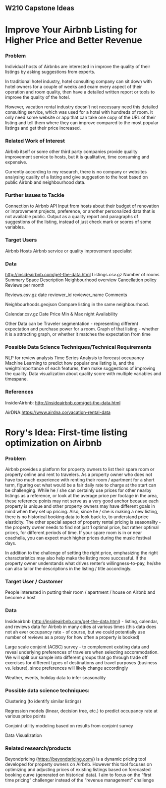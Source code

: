 ## W210 Capstone Ideas

# Improve Your Airbnb Listing for Higher Price and Better Revenue

### Problem
Individual hosts of Airbnbs are interested in improve the quality of their listings by asking suggestions from experts. 

In traditional hotel industry, hotel consulting company can sit down with hotel owners for a couple of weeks and exam every aspect of their operation and room quality, then have a detailed written report or tools to improve the quality of the hotel. 

However, vacation rental industry doesn’t not necessary need this detailed consulting service, which was used for a hotel with hundreds of room. It only need some website or app that can take one copy of the URL of their listing and tell them where they can improve compared to the most popular listings and get their price increased. 

### Related Work of Interest
Airbnb itself or some other third party companies provide quality improvement service to hosts, but it is qualitative, time consuming and expensive. 

Currently according to my research, there is no company or websites analysing quality of a listing and give suggestion to the host based on public Airbnb and neighbourhood data. 

### Further Issues to Tackle 
Connection to Airbnb API
Input from hosts about their budget of renovation or improvement projects, preference, or another personalized data that is not available public. 
Output as a quality report and paragraphs of suggestions of the listing, instead of just check mark or scores of some variables.

### Target Users
Airbnb Hosts
Airbnb service or quality improvement specialist 

### Data
http://insideairbnb.com/get-the-data.html
Listings.csv.gz
	Number of rooms
	Summary
	Space 
	Description
	Neighbourhood overview
	Cancellation policy
	Reviews per month
	
Reviews.csv.gz
	date 
reviewer_id 
reviewer_name 
Comments

Neighbourhoods.geojson
Compare listing in the same neighbourhood.

Calendar.csv.gz
	Date
Price
	Min & Max night
Availability

Other Data can be 
Traveler segmentation - representing different expectation and purchase power for a room.
Graph of that listing - whether it is a attracting graph, or whether it matches the expectation from time 
	
	
### Possible Data Science Techniques/Technical Requirements
NLP for review analysis
Time Series Analysis to forecast occupancy
Machine Learning to predict how popular one listing is, and the weight/importance of each features, then make suggestions of improving the quality. 
Data visualization about quality score with multiple variables and timespane.
	

### References

 InsiderAirbnb: http://insideairbnb.com/get-the-data.html
 
 AirDNA:https://www.airdna.co/vacation-rental-data
 



# Rory's Idea: First-time listing optimization on Airbnb


### Problem
Airbnb provides a platform for property owners to list their spare room or property online and rent to travelers. As a property owner who does not have too much experience with renting their room / apartment for a short term, figuring out what would be a fair daily rate to charge at the start can be challenging. While he / she can certainly use prices for other nearby listings as a reference, or look at the average price per footage in the area, these reference points may not serve as a very good anchor because each property is unique and other property owners may have different goals in mind when they set up pricing. Also, since he / she is making a new listing, there is no historical booking data to look back to, to understand price elasticity. The other special aspect of property rental pricing is seasonality - the property owner needs to find not just 1 optimal price, but rather optimal prices, for different periods of time. If your spare room is in or near coachella, you can expect much higher prices during the music festival days.

In addition to the challenge of setting the right price, emphasizing the right characteristics may also help make the listing more successful. If the property owner understands what drives renter’s willingness-to-pay, he/she can also tailor the descriptions in the listing / title accordingly.

### Target User / Customer
People interested in putting their room / apartment / house on Airbnb and become a host
 
### Data
Insideairbnb (http://insideairbnb.com/get-the-data.html) - listing, calendar, and reviews data for Airbnb in many cities at various times (this data does not ah ever occupancy rate - of course, but we could potentially use number of reviews as a proxy for how often a property is booked)

Large scale conjoint (ACBC) survey - to complement existing data and reveal underlying preferences of travelers when selecting accommodation. We will split our sample into different groups that go through trade off exercises for different types of destinations and travel purposes (business vs. leisure), since preferences will likely change accordingly

Weather, events, holiday data to infer seasonality


### Possible data science techniques:
Clustering (to identify similar listings)

Regression models (linear, decision tree, etc.) to predict occupancy rate at various price points

Conjoint utility modeling based on results from conjoint survey

Data Visualization

### Related research/products
Beyondpricing (https://beyondpricing.com/) is a dynamic pricing tool developed for property owners on Airbnb. However this tool focuses on optimizing and adjusting prices of existing listings based on forecasted booking curve (generated on historical data). I aim to focus on the “first time pricing” challenger instead of the “revenue management” challenge




